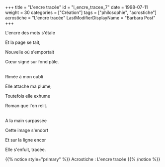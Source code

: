 +++
title = "L'encre tracée"
id = "l_encre_tracee_7"
date = 1998-07-11
weight = 30
categories = ["Création"]
tags = ["philosophie", "acrostiche"]
acrostiche = "L'encre tracée"
LastModifierDisplayName = "Barbara Post"
+++

L'encre des mots s'étale

Et la page se tait,

Nouvelle où s'emportait

Cœur signé sur fond pâle.

 \
Rimée à mon oubli

Elle attache ma plume,

Toutefois elle exhume

Roman que l'on relit.

 \
A la main surpassée

Cette image s'endort

Et sur la ligne encor

Elle s'enfuit, tracée.

{{% notice style="primary" %}}
Acrostiche : L'encre tracée
{{% /notice %}}
